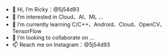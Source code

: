 - 👋 Hi, I’m Ricky：@5j54d93
- 👀 I’m interested in Cloud、AI、ML ...
- 🌱 I’m currently learning C/C++、Android、Cloud、OpenCV、TensorFlow 
- 💞️ I’m looking to collaborate on ...
- 📫 Reach me on Instagram：@5j54d93

<!---
5j54d93/5j54d93 is a ✨ special ✨ repository because its `README.md` (this file) appears on your GitHub profile.
You can click the Preview link to take a look at your changes.
--->
